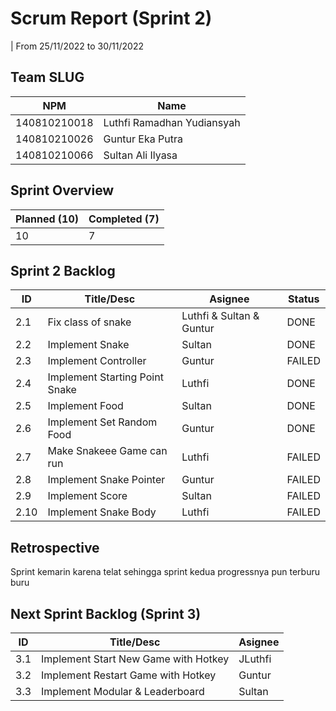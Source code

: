 # Scrum Report (Sprint 2)
| From 25/11/2022 to 30/11/2022

## Team SLUG
| NPM           | Name                        |
| ------------- |---------------------------- |
| 140810210018  | Luthfi Ramadhan Yudiansyah  |
| 140810210026  | Guntur Eka Putra            |
| 140810210066  | Sultan Ali Ilyasa           |

## Sprint Overview
| Planned (10)   | Completed (7) |
| ------------- |-------------- |
| 10             | 7             |

## Sprint 2 Backlog

| ID  | Title/Desc | Asignee | Status |
| --- | ---------- | ------- | ------ |
| 2.1 | Fix class of snake| Luthfi & Sultan & Guntur | DONE|
| 2.2 | Implement Snake| Sultan |DONE|
| 2.3 | Implement Controller| Guntur |FAILED|
| 2.4 | Implement Starting Point Snake| Luthfi |DONE|
| 2.5 | Implement Food| Sultan |DONE|
| 2.6 | Implement Set Random Food | Guntur |DONE|
| 2.7 | Make Snakeee Game can run | Luthfi |FAILED|
| 2.8 | Implement Snake Pointer | Guntur|FAILED|
| 2.9 | Implement Score | Sultan |FAILED|
| 2.10| Implement Snake Body | Luthfi |FAILED|

## Retrospective 

Sprint kemarin karena telat sehingga sprint kedua progressnya pun terburu buru

## Next Sprint Backlog (Sprint 3)
| ID  | Title/Desc | Asignee | 
| --- | ---------- | ------- | 
| 3.1 | Implement Start New Game with Hotkey| JLuthfi | 
| 3.2 | Implement Restart Game with Hotkey| Guntur| 
| 3.3 | Implement Modular & Leaderboard|Sultan|
